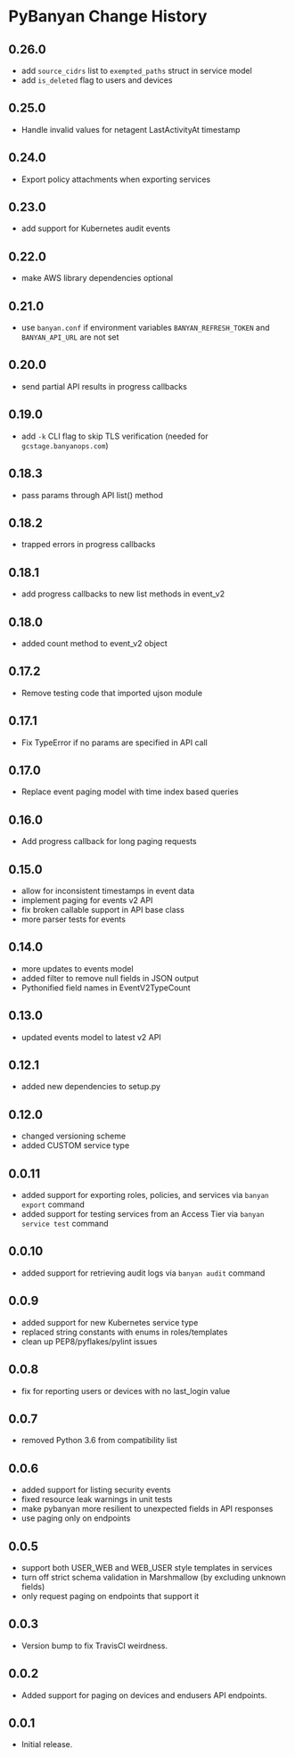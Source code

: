 # PyBanyan Change History


## 0.26.0

 * add `source_cidrs` list to `exempted_paths` struct in service model
 * add `is_deleted` flag to users and devices

## 0.25.0

 * Handle invalid values for netagent LastActivityAt timestamp

## 0.24.0

* Export policy attachments when exporting services

## 0.23.0

* add support for Kubernetes audit events

## 0.22.0

* make AWS library dependencies optional

## 0.21.0

* use `banyan.conf` if environment variables `BANYAN_REFRESH_TOKEN` and `BANYAN_API_URL` are not set

## 0.20.0

* send partial API results in progress callbacks

## 0.19.0

* add `-k` CLI flag to skip TLS verification (needed for `gcstage.banyanops.com`)

## 0.18.3

* pass params through API list() method

## 0.18.2

* trapped errors in progress callbacks

## 0.18.1

* add progress callbacks to new list methods in event_v2

## 0.18.0

* added count method to event_v2 object

## 0.17.2

* Remove testing code that imported ujson module

## 0.17.1

* Fix TypeError if no params are specified in API call

## 0.17.0

* Replace event paging model with time index based queries

## 0.16.0

* Add progress callback for long paging requests

## 0.15.0

* allow for inconsistent timestamps in event data
* implement paging for events v2 API
* fix broken callable support in API base class
* more parser tests for events

## 0.14.0

* more updates to events model
* added filter to remove null fields in JSON output
* Pythonified field names in EventV2TypeCount

## 0.13.0

* updated events model to latest v2 API

## 0.12.1

* added new dependencies to setup.py

## 0.12.0

* changed versioning scheme
* added CUSTOM service type

## 0.0.11

* added support for exporting roles, policies, and services via `banyan export` command
* added support for testing services from an Access Tier via `banyan service test` command

## 0.0.10

* added support for retrieving audit logs via `banyan audit` command

## 0.0.9

* added support for new Kubernetes service type
* replaced string constants with enums in roles/templates
* clean up PEP8/pyflakes/pylint issues

## 0.0.8

* fix for reporting users or devices with no last_login value

## 0.0.7

* removed Python 3.6 from compatibility list

## 0.0.6

* added support for listing security events
* fixed resource leak warnings in unit tests
* make pybanyan more resilient to unexpected fields in API responses
* use paging only on endpoints

## 0.0.5

* support both USER_WEB and WEB_USER style templates in services
* turn off strict schema validation in Marshmallow (by excluding unknown fields)
* only request paging on endpoints that support it

## 0.0.3

* Version bump to fix TravisCI weirdness.

## 0.0.2

* Added support for paging on devices and endusers API endpoints.

## 0.0.1

* Initial release.
